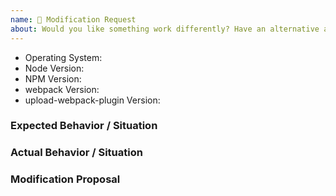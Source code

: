 ```yaml
---
name: 🔧 Modification Request
about: Would you like something work differently? Have an alternative approach? This is the template for you.
---
```


<!--
  Issues are so 🔥

  If you remove or skip this template, you'll make the 🐼 sad and the mighty god
  of Github will appear and pile-drive the close button from a great height
  while making animal noises.
-->

- Operating System:
- Node Version:
- NPM Version:
- webpack Version:
- upload-webpack-plugin Version:

### Expected Behavior / Situation

### Actual Behavior / Situation

### Modification Proposal
